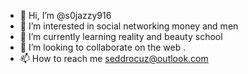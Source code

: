 - 👋 Hi, I’m @s0jazzy916
- 👀 I’m interested in social networking money and men
- 🌱 I’m currently learning reality and beauty school
- 💞️ I’m looking to collaborate on the web .
- 📫 How to reach me seddrocuz@outlook.com

<!---
seddro/seddro is a ✨ special ✨ repository because its `README.md` (this file) appears on your GitHub profile.
You can click the Preview link to take a look at your changes.
--->
